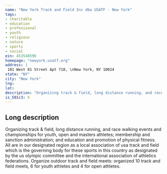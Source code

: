 ```yaml
---
name: "New York Track and Field Inc dba USATF - New York"
tags:
- charitable
- education
- professional
- youth
- religious
- nature
- sports
- social
ein: 453548596
homepage: "newyork.usatf.org"
address: |
 101 West 81 Street Apt 718, \nNew York, NY 10024
state: "NY"
city: "New York"
lng: 
lat: 
description: "Organizing track & field, long distance running, and race walking events and championships for youth, open and masters athletes; membership and sanction administration; and education and promotion of physical fitness. All are in our designated region as a local association of usa track and field which is the governing body for these sports in this country as designated by the us olympic committee and the international association of athletics federations. "
is_501c3: X
---
```


## Long description

Organizing track & field, long distance running, and race walking events and championships for youth, open and masters athletes; membership and sanction administration; and education and promotion of physical fitness. All are in our designated region as a local association of usa track and field which is the governing body for these sports in this country as designated by the us olympic committee and the international association of athletics federations. Organize outdoor track and field meets: organized 10 track and field meets, 6 for youth athletes and 4 for open athletes. 
